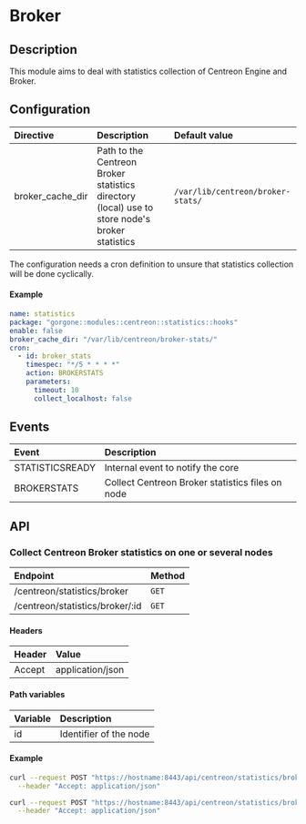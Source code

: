 # Broker

## Description

This module aims to deal with statistics collection of Centreon Engine and Broker.

## Configuration

| Directive        | Description                                                                                    | Default value                     |
| :--------------- | :--------------------------------------------------------------------------------------------- | :-------------------------------- |
| broker_cache_dir | Path to the Centreon Broker statistics directory (local) use to store node's broker statistics | `/var/lib/centreon/broker-stats/` |

The configuration needs a cron definition to unsure that statistics collection will be done cyclically.

#### Example

```yaml
name: statistics
package: "gorgone::modules::centreon::statistics::hooks"
enable: false
broker_cache_dir: "/var/lib/centreon/broker-stats/"
cron:
  - id: broker_stats
    timespec: "*/5 * * * *"
    action: BROKERSTATS
    parameters:
      timeout: 10
      collect_localhost: false
```

## Events

| Event           | Description                                      |
| :-------------- | :----------------------------------------------- |
| STATISTICSREADY | Internal event to notify the core                |
| BROKERSTATS     | Collect Centreon Broker statistics files on node |

## API

### Collect Centreon Broker statistics on one or several nodes

| Endpoint                        | Method |
| :------------------------------ | :----- |
| /centreon/statistics/broker     | `GET`  |
| /centreon/statistics/broker/:id | `GET`  |

#### Headers

| Header | Value            |
| :----- | :--------------- |
| Accept | application/json |

#### Path variables

| Variable | Description            |
| :------- | :--------------------- |
| id       | Identifier of the node |

#### Example

```bash
curl --request POST "https://hostname:8443/api/centreon/statistics/broker" \
  --header "Accept: application/json"
```

```bash
curl --request POST "https://hostname:8443/api/centreon/statistics/broker/2" \
  --header "Accept: application/json"
```
